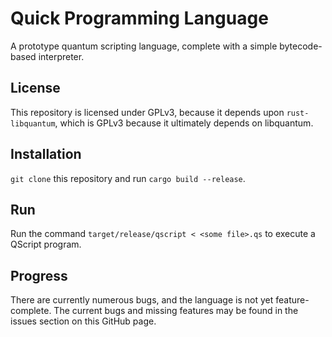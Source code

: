 # Quick Programming Language

A prototype quantum scripting language, complete with a simple bytecode-based interpreter.

## License

This repository is licensed under GPLv3, because it depends upon
`rust-libquantum`, which is GPLv3 because it ultimately depends on libquantum.

## Installation

`git clone` this repository and run `cargo build --release`.

## Run

Run the command `target/release/qscript < <some file>.qs` to execute a QScript
program.

## Progress

There are currently numerous bugs, and the language is not yet
feature-complete. The current bugs and missing features may be found in the
issues section on this GitHub page.
